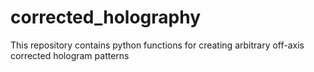 # corrected_holography
This repository contains python functions for creating arbitrary off-axis corrected hologram patterns
